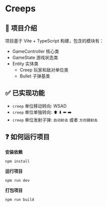 # Creeps

## 📝 项目介绍

项目基于 Vite + TypeScript 构建，包含的模块有：

- GameController 核心类
- GameState 游戏状态类
- Entity 实体类
  - Creep 玩家和敌对单位类
  - Bullet 子弹基类

## ✅ 已实现功能

- `creep` 单位移动转向: WSAD
- `creep` 单位单独转向: ⬆️ ⬇️ ⬅️ ➡️
- `creep` 单位发射子弹: `自动射击` 或者 `方向键射击`

## ❓ 如何运行项目

**安装依赖**

```
npm install
```

**运行项目**

```
npm run dev
```

**打包项目**

```
npm run build
```
